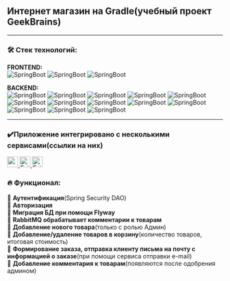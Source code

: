 ## Интернет магазин на Gradle(учебный проект GeekBrains)
---

### 🛠️ Стек технологий:

__FRONTEND:__  
![SpringBoot](https://img.shields.io/badge/Thymeleaf-66FF00)
![SpringBoot](https://img.shields.io/badge/Bootstrap-0000FF)
![SpringBoot](https://img.shields.io/badge/HTML5-FF3300)

__BACKEND:__  
![SpringBoot](https://img.shields.io/badge/SpringBoot-66FF00)
![SpringBoot](https://img.shields.io/badge/SpringWeb-66FF00)
![SpringBoot](https://img.shields.io/badge/SpringDataJPA-66FF00)
![SpringBoot](https://img.shields.io/badge/SpringSecurity-66FF00)
![SpringBoot](https://img.shields.io/badge/SpringCloud-66FF00)
![SpringBoot](https://img.shields.io/badge/SpringAMQP-66FF00)
![SpringBoot](https://img.shields.io/badge/Hibernate-000000)
![SpringBoot](https://img.shields.io/badge/RabbitMQ-FF3300)
![SpringBoot](https://img.shields.io/badge/Flyway-0000FF)
![SpringBoot](https://img.shields.io/badge/jaxb-0000FF)
![SpringBoot](https://img.shields.io/badge/Gradle-000033)
![SpringBoot](https://img.shields.io/badge/H2-000000)
![SpringBoot](https://img.shields.io/badge/PostgreSQL-003399)

---

### ️✔️Приложение интегрировано с несколькими сервисами(ссылки на них)

<a href="https://github.com/EvgenySaenko/soap-producer-example/tree/master" target="_blank">
  <img src="https://img.shields.io/badge/SoapProducerExample-FFFF00" height="25" alt="soap-producer-example" />
</a>

<a href="https://github.com/EvgenySaenko/pdfmock" target="_blank">
  <img src="https://img.shields.io/badge/FeignClient-003399" height="25" alt="Feign Client" />
</a>

<a href="https://github.com/EvgenySaenko/spring-server-config" target="_blank">
  <img src="https://img.shields.io/badge/SpringServerConfig-66FF00" height="25" alt="Feign Client" />
</a>

### 🔥 Функционал:

💠 __Аутентификация__(Spring Security DAO)\
💠 __Авторизация__\
💠 __Миграция БД при помощи Flyway__\
💠 __RabbitMQ обрабатывает комментарии к товарам__\
💠 __Добавление нового товара__(только с ролью Админ)\
💠 __Добавление/удаление товаров в корзину__(количество товаров, итоговая стоимость)\
💠 __Формирование заказа, отправка клиенту письма на почту с информацией о заказе__(при помощи сервиса отправки e-mail)\
💠 __Добавление комментария к товарам__(появляются после одобрения админом)


